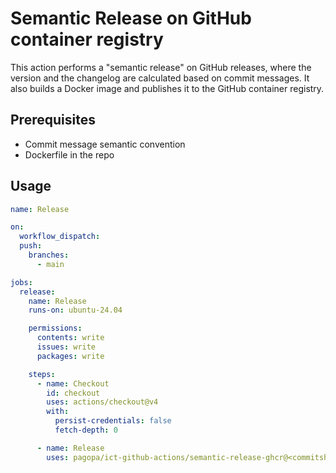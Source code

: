 # Semantic Release on GitHub container registry

This action performs a "semantic release" on GitHub releases, where
the version and the changelog are calculated based on commit messages.
It also builds a Docker image and publishes it to the GitHub container
registry.

## Prerequisites

- Commit message semantic convention
- Dockerfile in the repo

## Usage

```yml
name: Release

on:
  workflow_dispatch:
  push:
    branches:
      - main

jobs:
  release:
    name: Release
    runs-on: ubuntu-24.04

    permissions:
      contents: write
      issues: write
      packages: write

    steps:
      - name: Checkout
        id: checkout
        uses: actions/checkout@v4
        with:
          persist-credentials: false
          fetch-depth: 0

      - name: Release
        uses: pagopa/ict-github-actions/semantic-release-ghcr@<commitsha>
```
